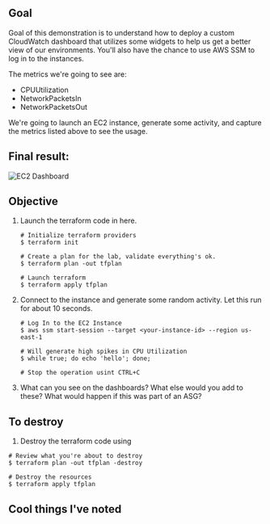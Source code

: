 ## Goal

Goal of this demonstration is to understand how to deploy a custom CloudWatch dashboard
that utilizes some widgets to help us get a better view of our environments. You'll also
have the chance to use AWS SSM to log in to the instances.

The metrics we're going to see are:
* CPUUtilization
* NetworkPacketsIn
* NetworkPacketsOut

We're going to launch an EC2 instance, generate some activity, and capture the metrics
listed above to see the usage.


## Final result:

![EC2 Dashboard](https://github.com/dbgoytia/sysops-training/blob/main/1.monitoring-logging-and-remediation/2.custom-cloudwatch-dashboard/dashboard.png?raw=true)


## Objective

1. Launch the terraform code in here.

    ```
    # Initialize terraform providers
    $ terraform init
    ```

    ```
    # Create a plan for the lab, validate everything's ok.
    $ terraform plan -out tfplan 
    ```

    ```
    # Launch terraform
    $ terraform apply tfplan
    ```

2. Connect to the instance and generate some random activity. Let this run for about 10 seconds.

    ```
    # Log In to the EC2 Instance
    $ aws ssm start-session --target <your-instance-id> --region us-east-1

    # Will generate high spikes in CPU Utilization
    $ while true; do echo 'hello'; done;

    # Stop the operation usint CTRL+C
    ```


3. What can you see on the dashboards? What else would you add to these? What would happen if this was part of an ASG?

## To destroy

1. Destroy the terraform code using

```
# Review what you're about to destroy
$ terraform plan -out tfplan -destroy
```

```
# Destroy the resources
$ terraform apply tfplan
```


## Cool things I've noted


